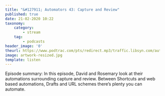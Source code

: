 ```yaml
---
title: "&#127911; Automators 43: Capture and Review"
published: true
date: 21-02-2020 10:22
taxonomy:
    category:
        - stream
    tag:
        - podcasts
header_image: '0'
theurl: https://www.podtrac.com/pts/redirect.mp3/traffic.libsyn.com/automatorsrelay/automators043.mp3
image: artwork-resized.jpg
template: listen
--- 
```

Episode summary: In this episode, David and Rosemary look at their automations surrounding capture and review. Between Shortcuts and web based automations, Drafts and URL schemes there’s plenty you can automate.

